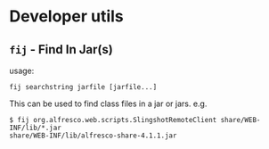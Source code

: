 # Developer utils

## `fij` - Find In Jar(s)

usage:

    fij searchstring jarfile [jarfile...]

This can be used to find class files in a jar or jars.
e.g.

    $ fij org.alfresco.web.scripts.SlingshotRemoteClient share/WEB-INF/lib/*.jar
    share/WEB-INF/lib/alfresco-share-4.1.1.jar
